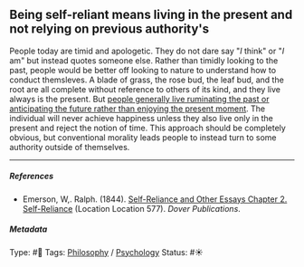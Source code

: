 ## Being self-reliant means living in the present and not relying on previous authority's

People today are timid and apologetic. They do not dare say "*I* think" or "*I* am" but instead quotes someone else. Rather than timidly looking to the past, people would be better off looking to nature to understand how to conduct themsleves. A blade of grass, the rose bud, the leaf bud, and the root are all complete without reference to others of its kind, and they live always is the present. But [people generally live ruminating the past or anticipating the future rather than enjoying the present moment](People%20generally%20live%20ruminating%20the%20past%20or%20anticipating%20the%20future%20rather%20than%20enjoying%20the%20present%20moment.md). The individual will never achieve happiness unless they also live only in the present and reject the notion of time. This approach should be completely obvious, but conventional morality leads people to instead turn to some authority outside of themselves. 

---

##### References

* Emerson, W,. Ralph. (1844). [Self-Reliance and Other Essays Chapter 2. Self-Reliance](Self-Reliance%20and%20Other%20Essays%20Chapter%202.%20Self-Reliance.md) (Location Location 577). *Dover Publications*.

##### Metadata

Type: #🔴 
Tags: [Philosophy](Philosophy.md) / [Psychology](Psychology.md)
Status: #☀️ 
